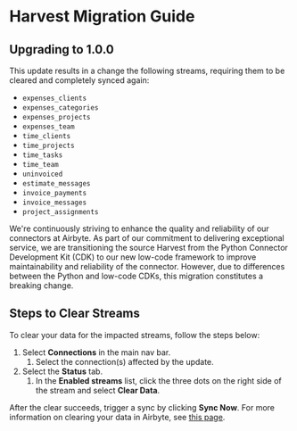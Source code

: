 # Harvest Migration Guide

## Upgrading to 1.0.0

This update results in a change the following streams, requiring them to be cleared and completely synced again:

- `expenses_clients`
- `expenses_categories`
- `expenses_projects`
- `expenses_team`
- `time_clients`
- `time_projects`
- `time_tasks`
- `time_team`
- `uninvoiced`
- `estimate_messages`
- `invoice_payments`
- `invoice_messages`
- `project_assignments`

We're continuously striving to enhance the quality and reliability of our connectors at Airbyte. As part of our commitment to delivering exceptional service, we are transitioning the source Harvest from the Python Connector Development Kit (CDK) to our new low-code framework to improve maintainability and reliability of the connector. However, due to differences between the Python and low-code CDKs, this migration constitutes a breaking change.

## Steps to Clear Streams

To clear your data for the impacted streams, follow the steps below:

1. Select **Connections** in the main nav bar.
   1. Select the connection(s) affected by the update.
2. Select the **Status** tab.
   1. In the **Enabled streams** list, click the three dots on the right side of the stream and select **Clear Data**.

After the clear succeeds, trigger a sync by clicking **Sync Now**. For more information on clearing your data in Airbyte, see [this page](/operator-guides/reset).
